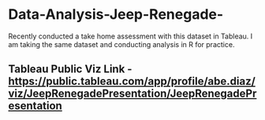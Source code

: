 # Data-Analysis-Jeep-Renegade-
Recently conducted a take home assessment with this dataset in Tableau. I am taking the same dataset and conducting analysis in R for practice.

## Tableau Public Viz Link - https://public.tableau.com/app/profile/abe.diaz/viz/JeepRenegadePresentation/JeepRenegadePresentation
